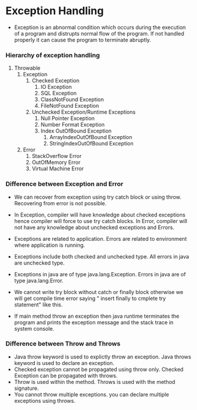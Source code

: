 # Exception Handling

* Exception is an abnormal condition which occurs during the execution of a program and distrupts normal flow of the program. If not handled properly it can cause the program to terminate abruptly.


### Hierarchy of exception handling

1. Throwable
	1. Exception
		1. Checked Exception
			1. IO Exception
			2. SQL Exception
			3. ClassNotFound Exception
			4. FileNotFound Exception
		2. Unchecked Exception/Runtime Exceptions
			1. Null Pointer Exception
			2. Number Format Exception
			3. Index OutOfBound Exception
				1. ArrayIndexOutOfBound Exception
				2. StringIndexOutOfBound Exception
	2. Error
		1. StackOverflow Error
		2. OutOfMemory Error
		3. Virtual Machine Error
		

### Difference between Exception and Error

* We can recover from exception using try catch block or using throw. Recovering from error is not possible.
* In Exception, compiler will have knowledge about checked exceptions hence compiler will force to use try catch blocks. In Error, compiler will not have any knowledge about unchecked exceptions and Errors.
* Exceptions are related to application. Errors are related to environment where application is running.
* Exceptions include both checked and unchecked type. All errors in java are unchecked type.
* Exceptions in java are of type java.lang.Exception. Errors in java are of type java.lang.Error.




* We cannot write try block without catch or finally block otherwise we will get compile time error  saying " insert finally to cmplete try statement" like this.
* If main method throw an exception then java runtime terminates the program and prints the exception message and the stack trace in system console.

### Difference between Throw and Throws
* Java throw keyword is used to explictly throw an exception. Java throws keyword is used to declare an exception.
* Checked exception cannot be propagated using throw only. Checked Exception can be propagated with throws.
* Throw is used within the method. Throws is used with the method signature.
* You cannot throw multiple exceptions. you can declare multiple exceptions using throws.